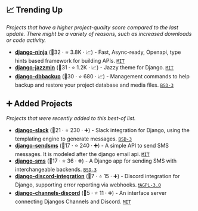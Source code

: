 ## 📈 Trending Up

_Projects that have a higher project-quality score compared to the last update. There might be a variety of reasons, such as increased downloads or code activity._

- <b><a href="https://github.com/vitalik/django-ninja">django-ninja</a></b> (🥉32 ·  ⭐ 3.8K · 📈) - Fast, Async-ready, Openapi, type hints based framework for building APIs. <code><a href="http://bit.ly/34MBwT8">MIT</a></code>
- <b><a href="https://github.com/farridav/django-jazzmin">django-jazzmin</a></b> (🥇31 ·  ⭐ 1.2K · 📈) - Jazzy theme for Django. <code><a href="http://bit.ly/34MBwT8">MIT</a></code>
- <b><a href="https://github.com/jazzband/django-dbbackup">django-dbbackup</a></b> (🥉30 ·  ⭐ 680 · 📈) - Management commands to help backup and restore your project database and media files. <code><a href="http://bit.ly/3aKzpTv">BSD-3</a></code>

## ➕ Added Projects

_Projects that were recently added to this best-of list._

- <b><a href="https://github.com/lamby/django-slack">django-slack</a></b> (🥇21 ·  ⭐ 230 · ➕) - Slack integration for Django, using the templating engine to generate messages. <code><a href="http://bit.ly/3aKzpTv">BSD-3</a></code>
- <b><a href="https://github.com/stefanfoulis/django-sendsms">django-sendsms</a></b> (🥈17 ·  ⭐ 240 · ➕) - A simple API to send SMS messages. It is modeled after the django email api. <code><a href="http://bit.ly/34MBwT8">MIT</a></code>
- <b><a href="https://github.com/roaldnefs/django-sms">django-sms</a></b> (🥈17 ·  ⭐ 36 · ➕) - A Django app for sending SMS with interchangeable backends. <code><a href="http://bit.ly/3aKzpTv">BSD-3</a></code>
- <b><a href="https://github.com/Ninjaclasher/django-discord-integration">django-discord-integration</a></b> (🥉7 ·  ⭐ 15 · ➕) - Discord integration for Django, supporting error reporting via webhooks. <code><a href="http://bit.ly/3pwmjO5">❗️AGPL-3.0</a></code>
- <b><a href="https://github.com/AdvocatesInc/django-channels-discord">django-channels-discord</a></b> (🥉5 ·  ⭐ 11 · ➕) - An interface server connecting Djangos Channels and Discord. <code><a href="http://bit.ly/34MBwT8">MIT</a></code>

